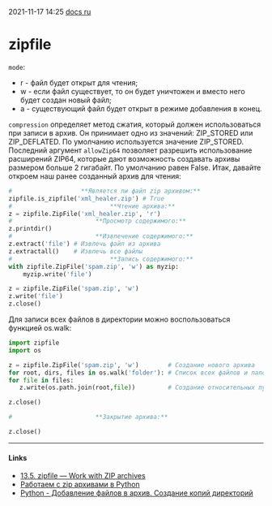 2021-11-17 14:25
[docs ru](https://docs-python.ru/standart-library/modul-zipfile-python/obekt-zipfile-modulja-zipfile/)
# zipfile
`mode`:
-  r - файл будет открыт для чтения;
-  w - если файл существует, то он будет уничтожен и вместо него будет создан новый файл;
-  a - существующий файл будет открыт в режиме добавления в конец.

`compression` определяет метод сжатия, который должен использоваться при записи в архив. Он принимает одно из значений: ZIP_STORED или ZIP_DEFLATED. По умолчанию используется значение ZIP_STORED. Последний аргумент
`allowZip64` позволяет разрешить использование расширений ZIP64, которые дают возможность создавать архивы размером больше 2 гигабайт. По умолчанию равен False.
Итак, давайте откроем наш ранее созданный архив для чтения:
```py
# 					**Является ли файл zip архивом:**
zipfile.is_zipfile('xml_healer.zip') # True
# 							**Чтение архива:**
z = zipfile.ZipFile('xml_healer.zip', 'r')
# 						**Просмотр содержимого:**
z.printdir()
# 						**Извлечение содержимого:**
z.extract('file') # Извлечь файл из архива
z.extractall()    # Извлечь все файлы
# 							**Запись содержимого:**
with zipfile.ZipFile('spam.zip', 'w') as myzip:
    myzip.write('file')

z = zipfile.ZipFile('spam.zip', 'w')
z.write('file')
z.close()
```
Для записи всех файлов в директории можно воспользоваться функцией os.walk:
```py
import zipfile
import os

z = zipfile.ZipFile('spam.zip', 'w')        # Создание нового архива
for root, dirs, files in os.walk('folder'): # Список всех файлов и папок в директории folder
for file in files:
   z.write(os.path.join(root,file))         # Создание относительных путей и запись файлов в архив

z.close()

# 						**Закрытие архива:**

z.close()
```
_____________
#### Links
-   [13.5. zipfile — Work with ZIP archives](https://docs.python.org/3.3/library/zipfile.html?highlight=zipfile#module-zipfile)
-   [Работаем с zip архивами в Python](http://sayakhov.com/blog/post/6/)
-   [Python - Добавление файлов в архив. Создание копий директорий](http://www.cyberforum.ru/python/thread1268498.html)